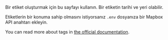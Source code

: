 Bir etiket oluşturmak için bu sayfayı kullanın. Bir etiketin tarihi ve yeri olabilir.

Etiketlerin bir konuma sahip olmasını istiyorsanız `.env` dosyanıza bir Mapbox API anahtarı ekleyin.

You can read more about tags in [the official documentation](https://docs.firefly-iii.org/concepts/tags).